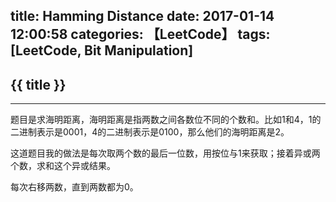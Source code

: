 title: Hamming Distance
date: 2017-01-14 12:00:58
categories: 【LeetCode】
tags: [LeetCode, Bit Manipulation]
---
## {{ title }} ##

---

题目是求海明距离，海明距离是指两数之间各数位不同的个数和。比如1和4，1的二进制表示是0001，4的二进制表示是0100，那么他们的海明距离是2。

这道题目我的做法是每次取两个数的最后一位数，用按位与1来获取；接着异或两个数，求和这个异或结果。

每次右移两数，直到两数都为0。